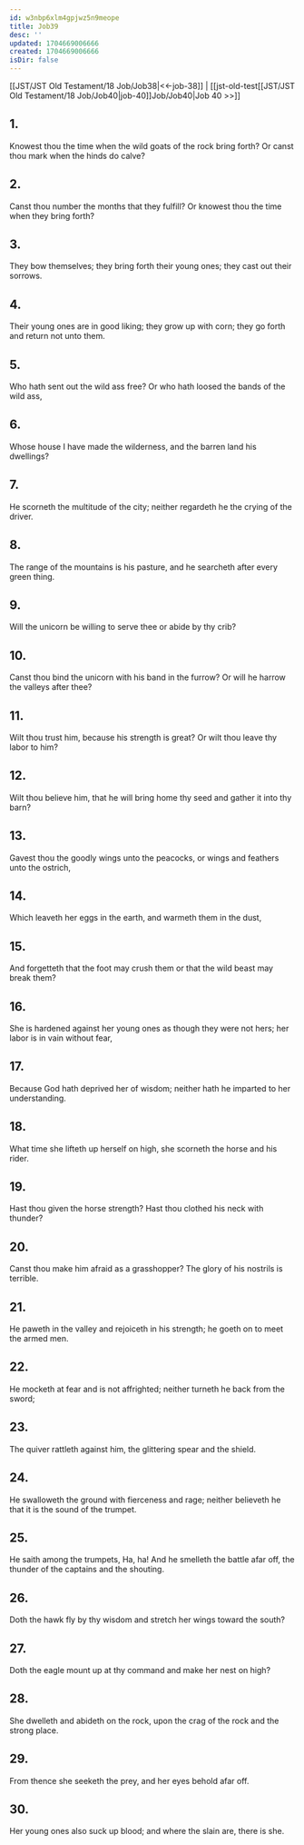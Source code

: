 ```yaml
---
id: w3nbp6xlm4gpjwz5n9meope
title: Job39
desc: ''
updated: 1704669006666
created: 1704669006666
isDir: false
---
```

[[JST/JST Old Testament/18 Job/Job38|<<-job-38]] | [[jst-old-test[[JST/JST Old Testament/18 Job/Job40|job-40]]Job/Job40|Job 40 >>]]
## 1.
Knowest thou the time when the wild goats of the rock bring forth? Or canst thou mark when the hinds do calve?
## 2.
Canst thou number the months that they fulfill? Or knowest thou the time when they bring forth?
## 3.
They bow themselves; they bring forth their young ones; they cast out their sorrows.
## 4.
Their young ones are in good liking; they grow up with corn; they go forth and return not unto them.
## 5.
Who hath sent out the wild ass free? Or who hath loosed the bands of the wild ass,
## 6.
Whose house I have made the wilderness, and the barren land his dwellings?
## 7.
He scorneth the multitude of the city; neither regardeth he the crying of the driver.
## 8.
The range of the mountains is his pasture, and he searcheth after every green thing.
## 9.
Will the unicorn be willing to serve thee or abide by thy crib?
## 10.
Canst thou bind the unicorn with his band in the furrow? Or will he harrow the valleys after thee?
## 11.
Wilt thou trust him, because his strength is great? Or wilt thou leave thy labor to him?
## 12.
Wilt thou believe him, that he will bring home thy seed and gather it into thy barn?
## 13.
Gavest thou the goodly wings unto the peacocks, or wings and feathers unto the ostrich,
## 14.
Which leaveth her eggs in the earth, and warmeth them in the dust,
## 15.
And forgetteth that the foot may crush them or that the wild beast may break them?
## 16.
She is hardened against her young ones as though they were not hers; her labor is in vain without fear,
## 17.
Because God hath deprived her of wisdom; neither hath he imparted to her understanding.
## 18.
What time she lifteth up herself on high, she scorneth the horse and his rider.
## 19.
Hast thou given the horse strength? Hast thou clothed his neck with thunder?
## 20.
Canst thou make him afraid as a grasshopper? The glory of his nostrils is terrible.
## 21.
He paweth in the valley and rejoiceth in his strength; he goeth on to meet the armed men.
## 22.
He mocketh at fear and is not affrighted; neither turneth he back from the sword;
## 23.
The quiver rattleth against him, the glittering spear and the shield.
## 24.
He swalloweth the ground with fierceness and rage; neither believeth he that it is the sound of the trumpet.
## 25.
He saith among the trumpets, Ha, ha! And he smelleth the battle afar off, the thunder of the captains and the shouting.
## 26.
Doth the hawk fly by thy wisdom and stretch her wings toward the south?
## 27.
Doth the eagle mount up at thy command and make her nest on high?
## 28.
She dwelleth and abideth on the rock, upon the crag of the rock and the strong place.
## 29.
From thence she seeketh the prey, and her eyes behold afar off.
## 30.
Her young ones also suck up blood; and where the slain are, there is she.

